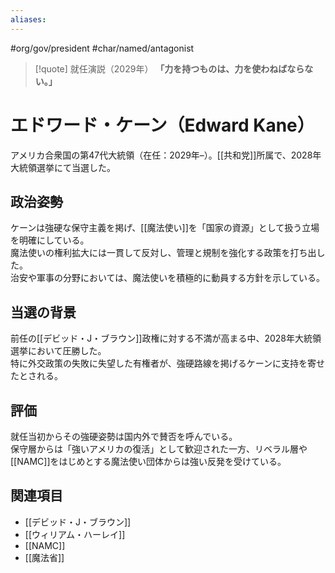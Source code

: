 ```yaml
---
aliases:
---
```

#org/gov/president #char/named/antagonist  

> [!quote] 就任演説（2029年）
> **「力を持つものは、力を使わねばならない。」**

# エドワード・ケーン（Edward Kane）

アメリカ合衆国の第47代大統領（在任：2029年–）。[[共和党]]所属で、2028年大統領選挙にて当選した。  

## 政治姿勢
ケーンは強硬な保守主義を掲げ、[[魔法使い]]を「国家の資源」として扱う立場を明確にしている。  
魔法使いの権利拡大には一貫して反対し、管理と規制を強化する政策を打ち出した。  
治安や軍事の分野においては、魔法使いを積極的に動員する方針を示している。  

## 当選の背景
前任の[[デビッド・J・ブラウン]]政権に対する不満が高まる中、2028年大統領選挙において圧勝した。  
特に外交政策の失敗に失望した有権者が、強硬路線を掲げるケーンに支持を寄せたとされる。  

## 評価
就任当初からその強硬姿勢は国内外で賛否を呼んでいる。  
保守層からは「強いアメリカの復活」として歓迎された一方、リベラル層や[[NAMC]]をはじめとする魔法使い団体からは強い反発を受けている。  

## 関連項目
- [[デビッド・J・ブラウン]]  
- [[ウィリアム・ハーレイ]]  
- [[NAMC]]  
- [[魔法省]]  
